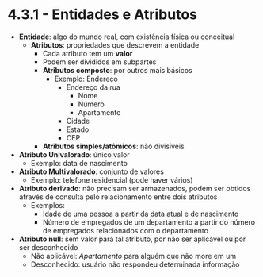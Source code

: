# 4.3.1 - Entidades e Atributos

* **Entidade**: algo do mundo real, com existência física ou conceitual
  * **Atributos**: propriedades que descrevem a entidade
    * Cada atributo tem um **valor**
    * Podem ser divididos em subpartes
    * **Atributos composto**: por outros mais básicos
      * Exemplo: Endereço
        * Endereço da rua
          * Nome
          * Número
          * Apartamento
        * Cidade
        * Estado
        * CEP
    * **Atributos simples/atômicos**: não divisíveis
* **Atributo Univalorado**: único valor
  * Exemplo: data de nascimento
* **Atributo Multivalorado**: conjunto de valores
  * Exemplo: telefone residencial (pode haver vários)
* **Atributo derivado**: não precisam ser armazenados, podem ser obtidos através de consulta pelo relacionamento entre dois atributos
  * Exemplos:
    * Idade de uma pessoa a partir da data atual e de nascimento
    * Número de empregados de um departamento a partir do número de empregados relacionados com o departamento
* **Atributo null**: sem valor para tal atributo, por não ser aplicável ou por ser desconhecido
  * Não aplicável: *Apartamento* para alguém que não more em um
  * Desconhecido: usuário não respondeu determinada informação